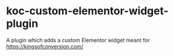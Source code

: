 # koc-custom-elementor-widget-plugin
A plugin which adds a custom Elementor widget meant for https://kingsofconversion.com/
